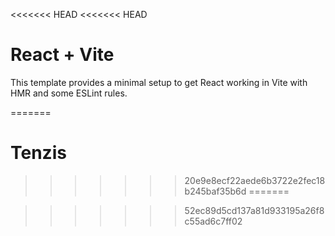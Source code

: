 <<<<<<< HEAD
<<<<<<< HEAD
# React + Vite

This template provides a minimal setup to get React working in Vite with HMR and some ESLint rules.

=======
# Tenzis
>>>>>>> 20e9e8ecf22aede6b3722e2fec18b245baf35b6d
=======

>>>>>>> 52ec89d5cd137a81d933195a26f8c55ad6c7ff02
